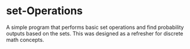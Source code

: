 # set-Operations

A simple program that performs basic set operations and find probability outputs based on the sets. This was designed as a refresher for discrete math concepts. 

